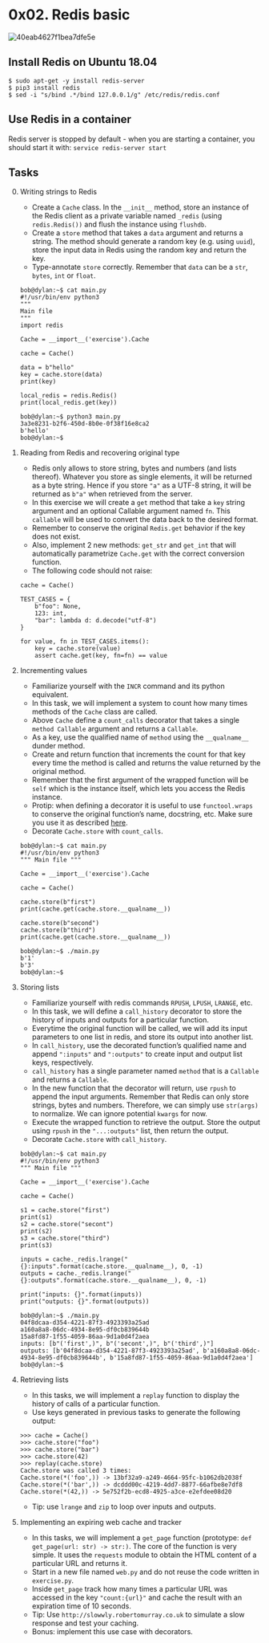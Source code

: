 # 0x02. Redis basic

![40eab4627f1bea7dfe5e](https://github.com/Abucheri/alx-backend-storage/assets/24778489/373c0041-2546-4eb3-be1f-707712afac7c)


## Install Redis on Ubuntu 18.04

```
$ sudo apt-get -y install redis-server
$ pip3 install redis
$ sed -i "s/bind .*/bind 127.0.0.1/g" /etc/redis/redis.conf
```

## Use Redis in a container

Redis server is stopped by default - when you are starting a container, you should start it with: `service redis-server start`

## Tasks

0. Writing strings to Redis

	- Create a `Cache` class. In the `__init__` method, store an instance of the Redis client as a private variable named `_redis` (using `redis.Redis())` and flush the instance using `flushdb`.
	- Create a `store` method that takes a `data` argument and returns a string. The method should generate a random key (e.g. using `uuid`), store the input data in Redis using the random key and return the key.
	- Type-annotate `store` correctly. Remember that `data` can be a `str`, `bytes`, `int` or `float`.

	```
	bob@dylan:~$ cat main.py
	#!/usr/bin/env python3
	"""
	Main file
	"""
	import redis

	Cache = __import__('exercise').Cache

	cache = Cache()

	data = b"hello"
	key = cache.store(data)
	print(key)

	local_redis = redis.Redis()
	print(local_redis.get(key))

	bob@dylan:~$ python3 main.py 
	3a3e8231-b2f6-450d-8b0e-0f38f16e8ca2
	b'hello'
	bob@dylan:~$ 
	```

1. Reading from Redis and recovering original type

	- Redis only allows to store string, bytes and numbers (and lists thereof). Whatever you store as single elements, it will be returned as a byte string. Hence if you store `"a"` as a UTF-8 string, it will be returned as `b"a"` when retrieved from the server.
	- In this exercise we will create a `get` method that take a `key` string argument and an optional Callable argument named `fn`. This `callable` will be used to convert the data back to the desired format.
	- Remember to conserve the original `Redis.get` behavior if the key does not exist.
	- Also, implement 2 new methods: `get_str` and `get_int` that will automatically parametrize `Cache.get` with the correct conversion function.
	- The following code should not raise:

	```
	cache = Cache()

	TEST_CASES = {
	    b"foo": None,
	    123: int,
	    "bar": lambda d: d.decode("utf-8")
	}

	for value, fn in TEST_CASES.items():
	    key = cache.store(value)
	    assert cache.get(key, fn=fn) == value
	```

2. Incrementing values

	- Familiarize yourself with the `INCR` command and its python equivalent.
	- In this task, we will implement a system to count how many times methods of the `Cache` class are called.
	- Above `Cache` define a `count_calls` decorator that takes a single `method Callable` argument and returns a `Callable`.
	- As a key, use the qualified name of `method` using the `__qualname__` dunder method.
	- Create and return function that increments the count for that key every time the method is called and returns the value returned by the original method.
	- Remember that the first argument of the wrapped function will be `self` which is the instance itself, which lets you access the Redis instance.
	- Protip: when defining a decorator it is useful to use `functool.wraps` to conserve the original function’s name, docstring, etc. Make sure you use it as described [here](https://docs.python.org/3.7/library/functools.html#functools.wraps).
	- Decorate `Cache.store` with `count_calls`.

	```
	bob@dylan:~$ cat main.py
	#!/usr/bin/env python3
	""" Main file """

	Cache = __import__('exercise').Cache
	
	cache = Cache()

	cache.store(b"first")
	print(cache.get(cache.store.__qualname__))

	cache.store(b"second")
	cache.store(b"third")
	print(cache.get(cache.store.__qualname__))

	bob@dylan:~$ ./main.py
	b'1'
	b'3'
	bob@dylan:~$ 
	```

3. Storing lists

	- Familiarize yourself with redis commands `RPUSH`, `LPUSH`, `LRANGE`, etc.
	- In this task, we will define a `call_history` decorator to store the history of inputs and outputs for a particular function.
	- Everytime the original function will be called, we will add its input parameters to one list in redis, and store its output into another list.
	- In `call_history`, use the decorated function’s qualified name and append `":inputs"` and `":outputs"` to create input and output list keys, respectively.
	- `call_history` has a single parameter named `method` that is a `Callable` and returns a `Callable`.
	- In the new function that the decorator will return, use `rpush` to append the input arguments. Remember that Redis can only store strings, bytes and numbers. Therefore, we can simply use `str(args)` to normalize. We can ignore potential `kwargs` for now.
	- Execute the wrapped function to retrieve the output. Store the output using `rpush` in the `"...:outputs"` list, then return the output.
	- Decorate `Cache.store` with `call_history`.

	```
	bob@dylan:~$ cat main.py
	#!/usr/bin/env python3
	""" Main file """

	Cache = __import__('exercise').Cache

	cache = Cache()

	s1 = cache.store("first")
	print(s1)
	s2 = cache.store("secont")
	print(s2)
	s3 = cache.store("third")
	print(s3)

	inputs = cache._redis.lrange("{}:inputs".format(cache.store.__qualname__), 0, -1)
	outputs = cache._redis.lrange("{}:outputs".format(cache.store.__qualname__), 0, -1)

	print("inputs: {}".format(inputs))
	print("outputs: {}".format(outputs))

	bob@dylan:~$ ./main.py
	04f8dcaa-d354-4221-87f3-4923393a25ad
	a160a8a8-06dc-4934-8e95-df0cb839644b
	15a8fd87-1f55-4059-86aa-9d1a0d4f2aea
	inputs: [b"('first',)", b"('secont',)", b"('third',)"]
	outputs: [b'04f8dcaa-d354-4221-87f3-4923393a25ad', b'a160a8a8-06dc-4934-8e95-df0cb839644b', b'15a8fd87-1f55-4059-86aa-9d1a0d4f2aea']
	bob@dylan:~$ 
	```

4. Retrieving lists

	- In this tasks, we will implement a `replay` function to display the history of calls of a particular function.
	- Use keys generated in previous tasks to generate the following output:

	```
	>>> cache = Cache()
	>>> cache.store("foo")
	>>> cache.store("bar")
	>>> cache.store(42)
	>>> replay(cache.store)
	Cache.store was called 3 times:
	Cache.store(*('foo',)) -> 13bf32a9-a249-4664-95fc-b1062db2038f
	Cache.store(*('bar',)) -> dcddd00c-4219-4dd7-8877-66afbe8e7df8
	Cache.store(*(42,)) -> 5e752f2b-ecd8-4925-a3ce-e2efdee08d20
	```

	- Tip: use `lrange` and `zip` to loop over inputs and outputs.

5. Implementing an expiring web cache and tracker

	- In this tasks, we will implement a `get_page` function (prototype: `def get_page(url: str) -> str:)`. The core of the function is very simple. It uses the `requests` module to obtain the HTML content of a particular URL and returns it.
	- Start in a new file named `web.py` and do not reuse the code written in `exercise.py`.
	- Inside `get_page` track how many times a particular URL was accessed in the key `"count:{url}"` and cache the result with an expiration time of 10 seconds.
	- Tip: Use `http://slowwly.robertomurray.co.uk` to simulate a slow response and test your caching.
	- Bonus: implement this use case with decorators.
